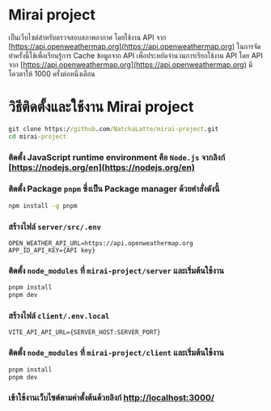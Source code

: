 # Mirai project
เป็นเว็บไซต์สำหรับตรวจสอบสภาพอากาศ โดยใช้งาน API จาก [https://api.openweathermap.org](https://api.openweathermap.org) ในการจัดทำครั้งนี้ใช้เพื่อเรียนรู้การ Cache ข้อมูลจาก API เพื่อประหยัดจำนวนการเรียกใช้งาน API โดย API จาก [https://api.openweathermap.org](https://api.openweathermap.org) มีโควตาให้ 1000 ครั้งต่อหนึ่งเดือน
# วิธีติดตั้งและใช้งาน Mirai project
```cmd
git clone https://github.com/NatchaLatte/mirai-project.git
cd mirai-project
```
### ติดตั้ง JavaScript runtime environment คือ `Node.js` จากลิงก์ [https://nodejs.org/en](https://nodejs.org/en)
### ติดตั้ง Package `pnpm` ซึ่งเป็น Package manager ด้วยคำสั่งดังนี้
```cmd
npm install -g pnpm
```
### สร้างไฟล์ `server/src/.env`
```.env
OPEN_WEATHER_API_URL=https://api.openweathermap.org
APP_ID_API_KEY={API key}
```
### ติดตั้ง `node_modules` ที่ `mirai-project/server` และเริ่มต้นใช้งาน
```cmd
pnpm install
pnpm dev
```
### สร้างไฟล์ `client/.env.local`
```.env
VITE_API_API_URL={SERVER_HOST:SERVER_PORT}
```
### ติดตั้ง `node_modules` ที่ `mirai-project/client` และเริ่มต้นใช้งาน
```cmd
pnpm install
pnpm dev
```
### เข้าใช้งานเว็บไซต์ตามค่าตั้งต้นด้วยลิงก์ [http://localhost:3000/](http://localhost:3000/)
